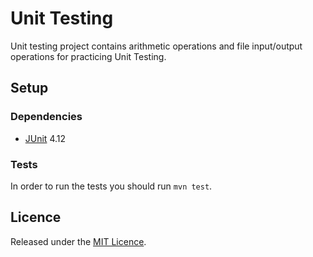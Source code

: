 # Unit Testing

Unit testing project contains arithmetic operations and file input/output operations for practicing Unit Testing.

## Setup

### Dependencies

* [JUnit](https://junit.org/junit4/) 4.12

### Tests

In order to run the tests you should run `mvn test`.

## Licence

Released under the [MIT Licence](https://github.com/dimitraKl/seip-lab-assignments/blob/master/LICENSE).